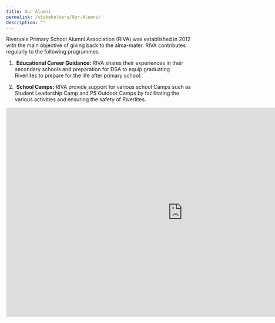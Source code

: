 ```yaml
---
title: Our Alumni
permalink: /stakeholders/Our-Alumni/
description: ""
---
```

Rivervale Primary School Alumni Association (RIVA) was established in 2012 with the main objective of giving back to the alma-mater. RIVA contributes regularly to the following programmes.  
  
1. &nbsp;**Educational Career Guidance:**&nbsp;RIVA shares their experiences in their secondary schools and preparation for DSA to equip graduating Riverlites to prepare for the life after primary school.  
  
2. &nbsp;**School Camps:**&nbsp;RIVA provide support for various school Camps such as Student Leadership Camp and P5 Outdoor Camps by facilitating the various activities and ensuring the safety of Riverlites.

<iframe allowfullscreen="true" height="569" width="960" frameborder="0" src="https://docs.google.com/presentation/d/e/2PACX-1vTs2aMNCmxxbaKm_qXgJ95MqRu_CrJ-EWlm9A8TGjjCxtHJjRVniGTlECnt-SMsa5lIYk3vFXlr6whJ/embed?start=false&amp;loop=false&amp;delayms=3000"></iframe>